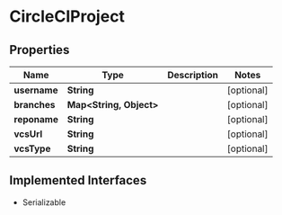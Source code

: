 

# CircleCIProject

## Properties

Name | Type | Description | Notes
------------ | ------------- | ------------- | -------------
**username** | **String** |  |  [optional]
**branches** | **Map&lt;String, Object&gt;** |  |  [optional]
**reponame** | **String** |  |  [optional]
**vcsUrl** | **String** |  |  [optional]
**vcsType** | **String** |  |  [optional]


## Implemented Interfaces

* Serializable


